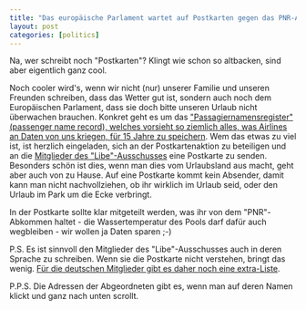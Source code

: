 ```yaml
---
title: "Das europäische Parlament wartet auf Postkarten gegen das PNR-Abkommen"
layout: post
categories: [politics]
---
```

Na, wer schreibt noch "Postkarten"? Klingt wie schon so altbacken, sind aber eigentlich ganz cool.

Noch cooler wird's, wenn wir nicht (nur) unserer Familie und unseren Freunden schreiben, dass das Wetter gut ist, sondern auch noch dem Europäischen Parlament, dass sie doch bitte unseren Urlaub nicht überwachen brauchen. Konkret geht es um das <a href="http://www.heise.de/newsticker/meldung/Schlagabtausch-zu-Fluggastdatenabkommen-im-EU-Parlament-1273400.html">"Passagiernamensregister" (passenger name record), welches vorsieht so ziemlich alles, was Airlines an Daten von uns kriegen, für 15 Jahre zu speichern</a>. Wem das etwas zu viel ist, ist herzlich eingeladen, sich an der Postkartenaktion zu beteiligen und an die <a href="http://www.europarl.europa.eu/activities/committees/membersCom.do?language=DE&amp;body=LIBE">Mitglieder des "Libe"-Ausschusses</a> eine Postkarte zu senden. Besonders schön ist dies, wenn man dies vom Urlaubsland aus macht, geht aber auch von zu Hause. Auf eine Postkarte kommt kein Absender, damit kann man nicht nachvollziehen, ob ihr wirklich im Urlaub seid, oder den Urlaub im Park um die Ecke verbringt.

In der Postkarte sollte klar mitgeteilt werden, was ihr von dem "PNR"-Abkommen haltet - die Wassertemperatur des Pools darf dafür auch wegbleiben - wir wollen ja Daten sparen ;-)

P.S. Es ist sinnvoll den Mitglieder des "Libe"-Ausschusses auch in deren Sprache zu schreiben. Wenn sie die Postkarte nicht verstehen, bringt das wenig. <a href="http://www.europarl.de/view/de/parlament/Deutsche_Abgeordnete/Uebersicht_Ausschuessen/LIBE.html">Für die deutschen Mitglieder gibt es daher noch eine extra-Liste</a>.

P.P.S. Die Adressen der Abgeordneten gibt es, wenn man auf deren Namen klickt und ganz nach unten scrollt.
